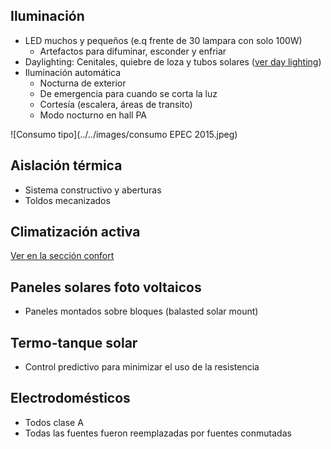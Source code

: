 ## Iluminación
* LED muchos y pequeños (e.q frente de 30 lampara con solo 100W)
  * Artefactos para difuminar, esconder y enfriar 
* Daylighting: Cenitales, quiebre de loza y tubos solares ([ver day lighting](http://en.wikipedia.org/wiki/Daylighting))
* Iluminación automática
  * Nocturna de exterior
  * De emergencia para cuando se corta la luz
  * Cortesía (escalera, áreas de transito)
  * Modo nocturno en hall PA

![Consumo tipo](../../images/consumo EPEC 2015.jpeg)

## Aislación térmica
* Sistema constructivo y aberturas
* Toldos mecanizados

## Climatización activa
[Ver en la sección confort](Confort.md#Temperatura_agradable)

## Paneles solares foto voltaicos
* Paneles montados sobre bloques (balasted solar mount)

## Termo-tanque solar
*  Control predictivo para minimizar el uso de la resistencia

## Electrodomésticos
* Todos clase A
* Todas las fuentes fueron reemplazadas por fuentes conmutadas